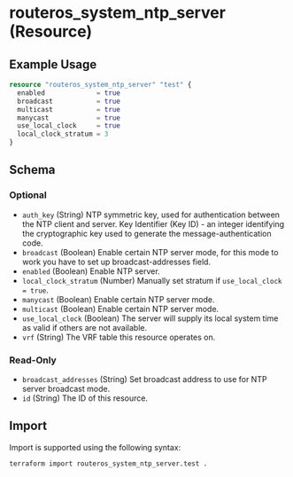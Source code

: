 # routeros_system_ntp_server (Resource)


## Example Usage
```terraform
resource "routeros_system_ntp_server" "test" {
  enabled             = true
  broadcast           = true
  multicast           = true
  manycast            = true
  use_local_clock     = true
  local_clock_stratum = 3
}
```

<!-- schema generated by tfplugindocs -->
## Schema

### Optional

- `auth_key` (String) NTP symmetric key, used for authentication between the NTP client and server. Key Identifier (Key ID) - an integer identifying the cryptographic key used to generate the message-authentication code.
- `broadcast` (Boolean) Enable certain NTP server mode, for this mode to work you have to set up broadcast-addresses field.
- `enabled` (Boolean) Enable NTP server.
- `local_clock_stratum` (Number) Manually set stratum if ```use_local_clock = true```.
- `manycast` (Boolean) Enable certain NTP server mode.
- `multicast` (Boolean) Enable certain NTP server mode.
- `use_local_clock` (Boolean) The server will supply its local system time as valid if others are not available.
- `vrf` (String) The VRF table this resource operates on.

### Read-Only

- `broadcast_addresses` (String) Set broadcast address to use for NTP server broadcast mode.
- `id` (String) The ID of this resource.

## Import
Import is supported using the following syntax:
```shell
terraform import routeros_system_ntp_server.test .
```
